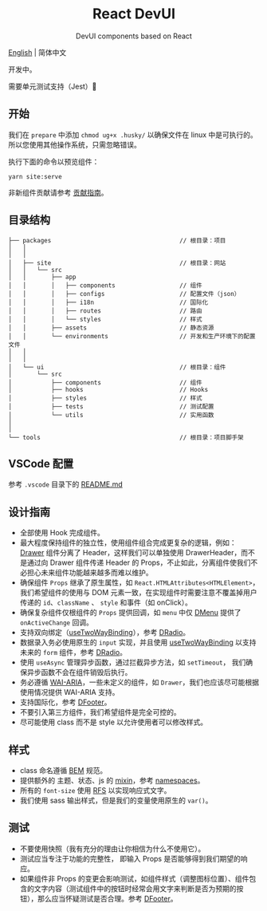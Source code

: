 <h1 align="center">React DevUI</h1>

<p align="center">DevUI components based on React</p>

[English](README.md) | 简体中文

开发中。

需要单元测试支持（Jest）🤝

## 开始

我们在 `prepare` 中添加 `chmod ug+x .husky/` 以确保文件在 linux 中是可执行的。 所以您使用其他操作系统，只需忽略错误。

执行下面的命令以预览组件：

```
yarn site:serve
```

非新组件贡献请参考 [贡献指南](CONTRIBUTING.md)。

## 目录结构

```
├── packages                                    // 根目录：项目
│   │
│   │
│   ├── site                                    // 根目录：网站
│   │   └── src
│   │       ├── app
│   │       │   ├── components                  // 组件
│   │       │   ├── configs                     // 配置文件（json）
│   │       │   ├── i18n                        // 国际化
│   │       │   ├── routes                      // 路由
│   │       │   └── styles                      // 样式
│   │       ├── assets                          // 静态资源
│   │       └── environments                    // 开发和生产环境下的配置文件
│   │
│   │
│   └── ui                                      // 根目录：组件
│       └── src
│           ├── components                      // 组件
│           ├── hooks                           // Hooks
│           ├── styles                          // 样式
│           ├── tests                           // 测试配置
│           └── utils                           // 实用函数
│
│
└── tools                                       // 根目录：项目脚手架
```

## VSCode 配置

参考 `.vscode` 目录下的 [README.md](https://github.com/xiejay97/react-devui/tree/main/.vscode)

## 设计指南

- 全部使用 Hook 完成组件。
- 最大程度保持组件的独立性，使用组件组合完成更复杂的逻辑，例如：[Drawer](https://github.com/xiejay97/react-devui/tree/main/packages/ui/src/components/drawer) 组件分离了 Header，这样我们可以单独使用 DrawerHeader，而不是通过向 Drawer 组件传递 Header 的 Props，不止如此，分离组件使我们不必担心未来组件功能越来越多而难以维护。
- 确保组件 `Props` 继承了原生属性，如 `React.HTMLAttributes<HTMLElement>`， 我们希望组件的使用与 DOM 元素一致，在实现组件时需要注意不覆盖掉用户传递的 `id`、`className` 、 `style` 和事件（如 onClick）。
- 确保复杂组件仅根组件的 `Props` 提供回调，如 `menu` 中仅 [DMenu](https://github.com/xiejay97/react-devui/blob/main/packages/ui/src/components/menu/Menu.tsx) 提供了 `onActiveChange` 回调。
- 支持双向绑定（[useTwoWayBinding](https://github.com/xiejay97/react-devui/blob/main/packages/ui/src/hooks/two-way-binding.ts)），参考 [DRadio](https://github.com/xiejay97/react-devui/blob/main/packages/ui/src/components/radio/Radio.tsx)。
- 数据录入务必使用原生的 `input` 实现，并且使用 [useTwoWayBinding](https://github.com/xiejay97/react-devui/blob/main/packages/ui/src/hooks/two-way-binding.ts) 以支持未来的 `form` 组件，参考 [DRadio](https://github.com/xiejay97/react-devui/blob/main/packages/ui/src/components/radio/Radio.tsx)。
- 使用 `useAsync` 管理异步函数，通过拦截异步方法，如 `setTimeout`， 我们确保异步函数不会在组件销毁后执行。
- 务必遵循 [WAI-ARIA](https://www.w3.org/TR/wai-aria-practices-1.2/)，一些未定义的组件，如 `Drawer`，我们也应该尽可能根据使用情况提供 WAI-ARIA 支持。
- 支持国际化，参考 [DFooter](https://github.com/xiejay97/react-devui/blob/main/packages/ui/src/components/_footer/Footer.tsx)。
- 不要引入第三方组件，我们希望组件是完全可控的。
- 尽可能使用 class 而不是 style 以允许使用者可以修改样式。

## 样式

- class 命名遵循 [BEM](http://getbem.com/introduction/) 规范。
- 提供额外的 主题、状态、js 的 [mixin](https://github.com/xiejay97/react-devui/blob/main/packages/ui/src/styles/mixins/_bem.scss)，参考 [namespaces](https://csswizardry.com/2015/03/more-transparent-ui-code-with-namespaces/)。
- 所有的 `font-size` 使用 [RFS](https://github.com/twbs/rfs#readme) 以实现响应式文字。
- 我们使用 sass 输出样式，但是我们的变量使用原生的 `var()`。

## 测试

- 不要使用快照（我有充分的理由让你相信为什么不使用它）。
- 测试应当专注于功能的完整性， 即输入 Props 是否能够得到我们期望的响应。
- 如果组件非 Props 的变更会影响测试，如组件样式（调整图标位置）、组件包含的文字内容（测试组件中的按钮时经常会用文字来判断是否为预期的按钮），那么应当怀疑测试是否合理。参考 [DFooter](https://github.com/xiejay97/react-devui/blob/main/packages/ui/src/components/_footer/Footer.tsx)。
